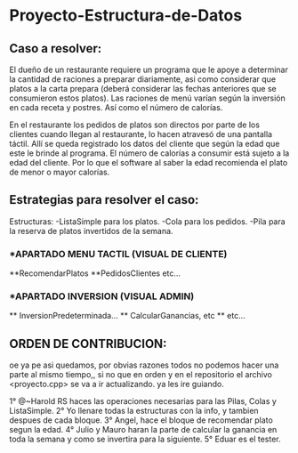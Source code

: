 ﻿# Proyecto-Estructura-de-Datos
## Caso a resolver:
El dueño de un restaurante requiere un programa que le apoye a determinar la cantidad de raciones a preparar diariamente, asi como considerar que platos a la carta prepara (deberá considerar las fechas anteriores que se consumieron estos platos).
Las raciones de menú varían según la inversión en cada receta y postres. Así como el número de calorías.

En el restaurante los pedidos de platos son directos por parte de los clientes cuando llegan al restaurante, lo hacen atravesó de una pantalla táctil. Allí se queda registrado los datos del cliente que según la edad que este le brinde al programa. El número de calorías a consumir está sujeto a la edad del cliente. Por lo que el software al saber la edad recomienda el plato de menor o mayor calorías.


## Estrategias para resolver el caso:
Estructuras:
-ListaSimple para los platos.
-Cola para los pedidos.
-Pila para la reserva de platos invertidos de la semana.

### *APARTADO MENU TACTIL (VISUAL DE CLIENTE)
**RecomendarPlatos
**PedidosClientes
etc...
### *APARTADO INVERSION (VISUAL ADMIN)
** InversionPredeterminada...
** CalcularGanancias, etc
** etc...

## ORDEN DE CONTRIBUCION:
oe ya pe asi quedamos, por obvias razones todos no podemos hacer una parte al mismo tiempo,, si no que en orden y en el repositorio el archivo <proyecto.cpp> se va a ir actualizando.
ya les ire guiando.

1° @~Harold RS  haces las operaciones necesarias para las Pilas, Colas y ListaSimple.
2° Yo llenare todas la estructuras con la info, y tambien despues de cada bloque.
3° Angel, hace el bloque de recomendar plato segun la edad.
4° Julio y Mauro haran la parte de calcular la ganancia en toda la semana y como se invertira para la siguiente.
5° Eduar es el tester.

